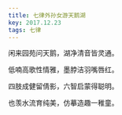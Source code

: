 ```yaml
---
title: 七律外孙女游天鹅湖
key: 2017.12.23
tags: 七律
---
```


闲来园苑问天鹅，湖净清音皆灵通。

低喃高歌性情雅，墨脖洁羽嘴唇红。

四肢成健留倩影，六智启蒙得聪明。

也羡水流育纯美，仿摹造趣一稚童。

</br>

